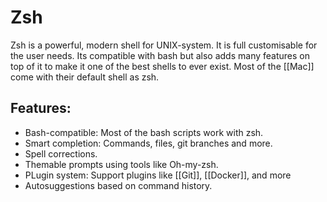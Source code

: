 # Zsh

Zsh is a powerful, modern shell for UNIX-system. It is full customisable for the user needs. Its compatible with bash but also adds many features on top of it to make it one of the best shells to ever exist. Most of the [[Mac]] come with their default shell as zsh.

## Features:
- Bash-compatible: Most of the bash scripts work with zsh.
- Smart completion: Commands, files, git branches and more.
- Spell corrections.
- Themable prompts using tools like Oh-my-zsh.
- PLugin system: Support plugins like [[Git]], [[Docker]], and more
- Autosuggestions based on command history.